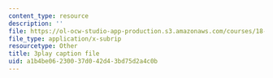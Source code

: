 ```yaml
---
content_type: resource
description: ''
file: https://ol-ocw-studio-app-production.s3.amazonaws.com/courses/18-01sc-single-variable-calculus-fall-2010/a1b4be06230037d042d43bd75d2a4c0b_MK_0QHbUnIA.srt
file_type: application/x-subrip
resourcetype: Other
title: 3play caption file
uid: a1b4be06-2300-37d0-42d4-3bd75d2a4c0b
---
```

